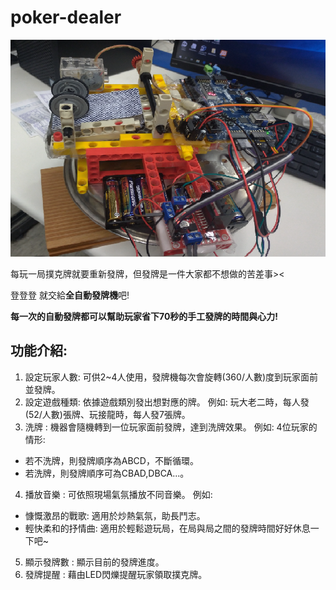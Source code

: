 # poker-dealer

![](https://github.com/rayquazacxj/poker-dealer/blob/master/poker%20dealer.png)

每玩一局撲克牌就要重新發牌，但發牌是一件大家都不想做的苦差事><

登登登 就交給**全自動發牌機**吧!

**每一次的自動發牌都可以幫助玩家省下70秒的手工發牌的時間與心力!**

## 功能介紹:

1. 設定玩家人數: 可供2~4人使用，發牌機每次會旋轉(360/人數)度到玩家面前並發牌。
2. 設定遊戲種類: 依據遊戲類別發出想對應的牌。 例如: 玩大老二時，每人發(52/人數)張牌、玩接龍時，每人發7張牌。
3. 洗牌       : 機器會隨機轉到一位玩家面前發牌，達到洗牌效果。 
例如: 4位玩家的情形:
- 若不洗牌，則發牌順序為ABCD，不斷循環。 
- 若洗牌，則發牌順序可為CBAD,DBCA...。
4. 播放音樂   : 可依照現場氣氛播放不同音樂。
例如: 
- 慷慨激昂的戰歌: 適用於炒熱氣氛，助長鬥志。
- 輕快柔和的抒情曲: 適用於輕鬆遊玩局，在局與局之間的發牌時間好好休息一下吧~
5. 顯示發牌數 : 顯示目前的發牌進度。
6. 發牌提醒   : 藉由LED閃爍提醒玩家領取撲克牌。

